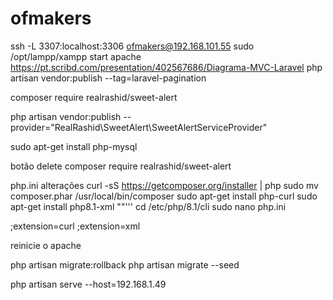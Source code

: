 # ofmakers
ssh -L 3307:localhost:3306 ofmakers@192.168.101.55
sudo /opt/lampp/xampp start apache  
https://pt.scribd.com/presentation/402567686/Diagrama-MVC-Laravel
php artisan vendor:publish --tag=laravel-pagination

composer require realrashid/sweet-alert

php artisan vendor:publish --provider="RealRashid\SweetAlert\SweetAlertServiceProvider"

sudo apt-get install php-mysql

botão delete composer require realrashid/sweet-alert

php.ini 
alterações
curl -sS https://getcomposer.org/installer | php
sudo mv composer.phar /usr/local/bin/composer
sudo apt-get install php-curl
sudo apt-get install php8.1-xml
""'''
cd /etc/php/8.1/cli
sudo nano php.ini 


;extension=curl
;extension=xml

reinicie o apache

php artisan migrate:rollback
php artisan migrate --seed

php artisan serve --host=192.168.1.49